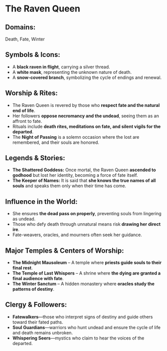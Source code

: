 # The Raven Queen  

## **Domains:**  
Death, Fate, Winter  

## **Symbols & Icons:**  
- A **black raven in flight**, carrying a silver thread.  
- A **white mask**, representing the unknown nature of death.  
- A **snow-covered branch**, symbolizing the cycle of endings and renewal.  

## **Worship & Rites:**  
- The Raven Queen is revered by those who **respect fate and the natural end of life**.  
- Her followers **oppose necromancy and the undead**, seeing them as an affront to fate.  
- Rituals include **death rites, meditations on fate, and silent vigils for the departed**.  
- The **Night of Passing** is a solemn occasion where the lost are remembered, and their souls are honored.  

## **Legends & Stories:**  
- **The Shattered Goddess:** Once mortal, the Raven Queen **ascended to godhood** but lost her identity, becoming a force of fate itself.  
- **The Keeper of Names:** It is said that **she knows the true names of all souls** and speaks them only when their time has come.  

## **Influence in the World:**  
- She ensures **the dead pass on properly**, preventing souls from lingering as undead.  
- Those who defy death through unnatural means risk **drawing her direct ire**.  
- Fate-weavers, oracles, and mourners often seek her guidance.  

## **Major Temples & Centers of Worship:**  
- **The Midnight Mausoleum** – A temple where **priests guide souls to their final rest**.  
- **The Temple of Last Whispers** – A shrine where **the dying are granted a final audience with fate**.  
- **The Winter Sanctum** – A hidden monastery where **oracles study the patterns of destiny**.  

## **Clergy & Followers:**  
- **Fatewalkers**—those who interpret signs of destiny and guide others toward their fated paths.  
- **Soul Guardians**—warriors who hunt undead and ensure the cycle of life and death remains unbroken.  
- **Whispering Seers**—mystics who claim to hear the voices of the departed.  

